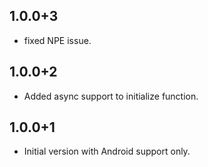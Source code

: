 ## 1.0.0+3

- fixed NPE issue.

## 1.0.0+2

- Added async support to initialize function.

## 1.0.0+1

- Initial version with Android support only.
